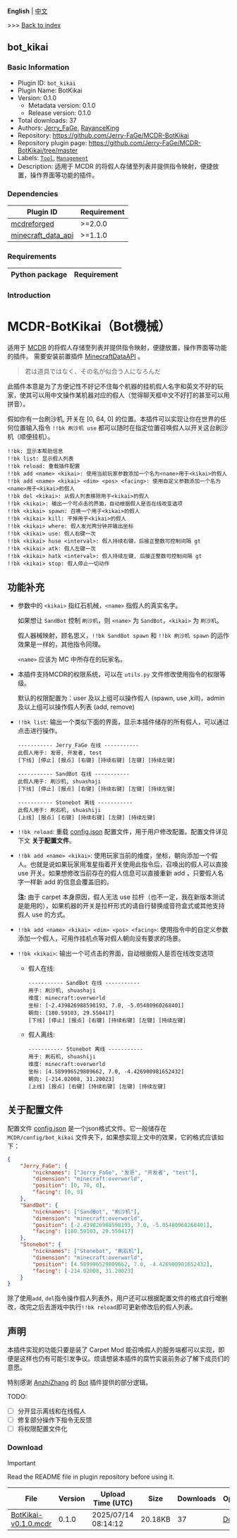 **English** | [中文](readme-zh_cn.md)

\>\>\> [Back to index](/readme.md)

## bot_kikai

### Basic Information

- Plugin ID: `bot_kikai`
- Plugin Name: BotKikai
- Version: 0.1.0
  - Metadata version: 0.1.0
  - Release version: 0.1.0
- Total downloads: 37
- Authors: [Jerry_FaGe](https://github.com/Jerry-FaGe), [RayanceKing](https://github.com/RayanceKing)
- Repository: https://github.com/Jerry-FaGe/MCDR-BotKikai
- Repository plugin page: https://github.com/Jerry-FaGe/MCDR-BotKikai/tree/master
- Labels: [`Tool`](/labels/tool/readme.md), [`Management`](/labels/management/readme.md)
- Description: 适用于 MCDR 的将假人存储至列表并提供指令映射，便捷放置，操作界面等功能的插件。

### Dependencies

| Plugin ID | Requirement |
| --- | --- |
| [mcdreforged](https://github.com/Fallen-Breath/MCDReforged) | \>=2.0.0 |
| [minecraft_data_api](/plugins/minecraft_data_api/readme.md) | \>=1.1.0 |

### Requirements

| Python package | Requirement |
| --- | --- |

### Introduction

# MCDR-BotKikai（Bot機械）

适用于 [MCDR](https://github.com/Fallen-Breath/MCDReforged) 的将假人存储至列表并提供指令映射，便捷放置，操作界面等功能的插件。
需要安装前置插件 [MinecraftDataAPI](https://github.com/MCDReforged/MinecraftDataAPI) 。

> 君は道具ではなく、その名が似合う人になろんだ

此插件本意是为了方便记性不好记不住每个机器的挂机假人名字和英文不好的玩家，使其可以用中文操作某机器对应的假人（觉得聊天框中文不好打的甚至可以用拼音）。

假如你有一台刷沙机, 开关在 [0, 64, 0] 的位置。本插件可以实现让你在世界的任何位置输入指令 `!!bk 刷沙机 use` 都可以随时在指定位置召唤假人以开关这台刷沙机（顺便挂机）。

```Minecraft
!!bk: 显示本帮助信息
!!bk list: 显示假人列表
!!bk reload: 重载插件配置
!!bk add <name> <kikai>: 使用当前玩家参数添加一个名为<name>用于<kikai>的假人
!!bk add <name> <kikai> <dim> <pos> <facing>: 使用自定义参数添加一个名为<name>用于<kikai>的假人
!!bk del <kikai>: 从假人列表移除用于<kikai>的假人
!!bk <kikai>: 输出一个可点击的界面，自动根据假人是否在线改变选项
!!bk <kikai> spawn: 召唤一个用于<kikai>的假人
!!bk <kikai> kill: 干掉用于<kikai>的假人
!!bk <kikai> where: 假人发光两分钟并输出坐标
!!bk <kikai> use: 假人右键一次
!!bk <kikai> huse <interval>: 假人持续右键，后接正整数可控制间隔 gt
!!bk <kikai> atk: 假人左键一次
!!bk <kikai> hatk <interval>: 假人持续左键, 后接正整数可控制间隔 gt
!!bk <kikai> stop: 假人停止一切动作
```

## 功能补充
* 参数中的 `<kikai>` 指红石机械，`<name>` 指假人的真实名字。

  如果想让 `SandBot` 控制 `刷沙机`，则 `<name>` 为 `SandBot`，`<kikai>` 为 `刷沙机`。

  假人器械映射，顾名思义，`!!bk SandBot spawn` 和 `!!bk 刷沙机 spawn` 的运作效果是一样的，其他指令同理。

  `<name>` 应该为 MC 中所存在的玩家名。

* 本插件支持MCDR的权限系统，可以在 `utils.py` 文件修改使用指令的权限等级。

  默认的权限配置为：user 及以上组可以操作假人 (spawn, use ,kill)，admin 及以上组可以操作假人列表 (add, remove)

* `!!bk list`: 输出一个类似下面的界面，显示本插件储存的所有假人，可以通过点击进行操作。
  ```Minecraft
  ----------- Jerry_FaGe 在线 -----------
  此假人用于: 发哥, 开发者, test
  [下线] [停止] [报点] [右键] [持续右键] [左键] [持续左键] 

  ----------- SandBot 在线 -----------
  此假人用于: 刷沙机, shuashaji
  [下线] [停止] [报点] [右键] [持续右键] [左键] [持续左键] 

  ----------- Stonebot 离线 -----------
  此假人用于: 刷石机, shuashiji
  [上线] [报点] [右键] [持续右键] [左键] [持续左键]
  ```
* `!!bk reload`: 重载 [config.json](https://github.com/Jerry-FaGe/MCDR-BotKikai/blob/master/config.json) 配置文件，用于用户修改配置。配置文件详见下文 **关于配置文件**。

* `!!bk add <name> <kikai>`: 使用玩家当前的维度，坐标，朝向添加一个假人。也就是说如果玩家用准星指着开关使用此指令后，召唤出的假人可以直接 use 开关。如果想修改当前存在的假人信息可以直接重新 add ，只要假人名字一样新 add 的信息会覆盖旧的。

  **注:** 由于 carpet 本身原因，假人无法 use 拉杆（也不一定，我在新版本测试是能用的），如果机器的开关是拉杆形式的请自行替换成音符盒式或其他支持假人 use 的方式。

* `!!bk add <name> <kikai> <dim> <pos> <facing>`: 使用指令中的自定义参数添加一个假人，可用作挂机点等对假人朝向没有要求的场景。

* `!!bk <kikai>`: 输出一个可点击的界面，自动根据假人是否在线改变选项
  * 假人在线:
    ```Minecraft
    ----------- SandBot 在线 -----------
    用于: 刷沙机, shuashaji
    维度: minecraft:overworld
    坐标: [-2.439826988598193, 7.0, -5.05480960268401]
    朝向: [180.59103, 29.550417]
    [下线] [停止] [报点] [右键] [持续右键] [左键] [持续左键]
    ```
  * 假人离线:
    ```Minecraft
    ----------- Stonebot 离线 -----------
    用于: 刷石机, shuashiji
    维度: minecraft:overworld
    坐标: [4.589996529809662, 7.0, -4.426900981652432]
    朝向: [-214.02008, 31.20023]
    [上线] [报点] [右键] [持续右键] [左键] [持续左键]
    ```

## 关于配置文件

配置文件 [config.json](https://github.com/Jerry-FaGe/MCDR-BotKikai/blob/master/config.json) 是一个json格式文件。它一般储存在 `MCDR/config/bot_kikai` 文件夹下，如果想实现上文中的效果，它的格式应该如下：

```JSON
{
    "Jerry_FaGe": {
        "nicknames": ["Jerry_FaGe", "发哥", "开发者", "test"],
        "dimension": "minecraft:overworld",
        "position": [0, 70, 0],
        "facing": [0, 0]
    },
    "SandBot": {
        "nicknames": ["SandBot", "刷沙机"],
        "dimension": "minecraft:overworld",
        "position": [-2.439826988598193, 7.0, -5.05480960268401],
        "facing": [180.59103, 29.550417]
    },
    "Stonebot": {
        "nicknames": ["Stonebot", "刷石机"],
        "dimension": "minecraft:overworld",
        "position": [4.589996529809662, 7.0, -4.426900981652432],
        "facing": [-214.02008, 31.20023]
    }
}
```

除了使用`add`, `del`指令操作假人列表外，用户还可以根据配置文件的格式自行增删改，改完之后去游戏中执行`!!bk reload`即可更新修改后的假人列表。

## 声明

本插件实现的功能只要是装了 Carpet Mod 能召唤假人的服务端都可以实现，即便是这样也仍有可能引发争议。烦请想装本插件的腐竹实装前务必了解下成员们的意愿。

特别感谢 [AnzhiZhang](https://github.com/AnzhiZhang) 的 [Bot](https://github.com/AnzhiZhang/MCDReforgedPlugins/tree/master/src/bot) 插件提供的部分逻辑。

TODO:
- [ ] 分开显示离线和在线假人
- [ ] 修复部分操作下指令无反馈
- [ ] 将权限配置文件化

### Download

> [!IMPORTANT]
> Read the README file in plugin repository before using it.

| File | Version | Upload Time (UTC) | Size | Downloads | Operations |
| --- | --- | --- | --- | --- | --- |
| [BotKikai-v0.1.0.mcdr](https://github.com/Jerry-FaGe/MCDR-BotKikai/releases/tag/v0.1.0) | 0.1.0 | 2025/07/14 08:14:12 | 20.18KB | 37 | [Download](https://github.com/Jerry-FaGe/MCDR-BotKikai/releases/download/v0.1.0/BotKikai-v0.1.0.mcdr) |

